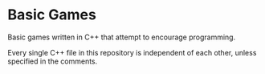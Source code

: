 # Basic Games
Basic games written in C++ that attempt to encourage programming.

Every single C++ file in this repository is independent of each other, unless specified in the comments.

